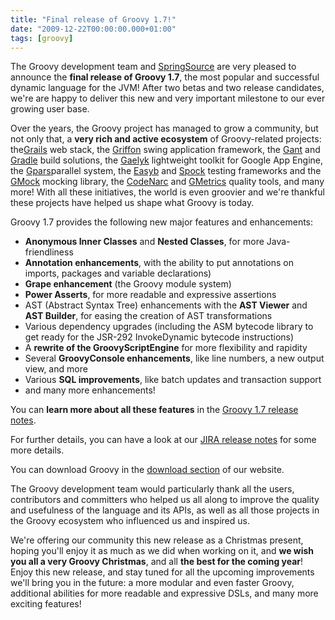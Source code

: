 ```yaml
---
title: "Final release of Groovy 1.7!"
date: "2009-12-22T00:00:00.000+01:00"
tags: [groovy]
---
```


The Groovy development team and [SpringSource](http://www.springsource.com/) are very pleased to announce the **final release of Groovy 1.7**, the most popular and successful dynamic language for the JVM! After two betas and two release candidates, we're are happy to deliver this new and very important milestone to our ever growing user base.

Over the years, the Groovy project has managed to grow a community, but not only that, a **very rich and active ecosystem** of Groovy-related projects: the[Grails](http://grails.org/) web stack, the [Griffon](http://griffon.codehaus.org/) swing application framework, the [Gant](http://gant.codehaus.org/) and [Gradle](http://gradle.org/) build solutions, the [Gaelyk](http://gaelyk.appspot.com/) lightweight toolkit for Google App Engine, the [Gpars](http://gpars.codehaus.org/)parallel system, the [Easyb](http://easyb.org/) and [Spock](http://www.spockframework.org/) testing frameworks and the [GMock](http://gmock.org/) mocking library, the [CodeNarc](http://codenarc.sourceforge.net/) and [GMetrics](http://gmetrics.sourceforge.net/) quality tools, and many more! With all these initiatives, the world is even groovier and we're thankful these projects have helped us shape what Groovy is today.

Groovy 1.7 provides the following new major features and enhancements:

*   **Anonymous Inner Classes** and **Nested Classes**, for more Java-friendliness
*   **Annotation enhancements**, with the ability to put annotations on imports, packages and variable declarations)
*   **Grape enhancement** (the Groovy module system)
*   **Power Asserts**, for more readable and expressive assertions
*   AST (Abstract Syntax Tree) enhancements with the **AST Viewer** and **AST Builder**, for easing the creation of AST transformations
*   Various dependency upgrades (including the ASM bytecode library to get ready for the JSR-292 InvokeDynamic bytecode instructions)
*   A **rewrite of the GroovyScriptEngine** for more flexibility and rapidity
*   Several **GroovyConsole enhancements**, like line numbers, a new output view, and more
*   Various **SQL improvements**, like batch updates and transaction support
*   and many more enhancements!

You can **learn more about all these features** in the [Groovy 1.7 release notes](http://docs.codehaus.org/display/GROOVY/Groovy+1.7+release+notes).

For further details, you can have a look at our [JIRA release notes](http://jira.codehaus.org/sr/jira.issueviews:searchrequest-printable/temp/SearchRequest.html?jqlQuery=project+%3D+GROOVY+AND+fixVersion+in+%28%221.7.0%22%2C+%221.7-rc-2%22%2C+%221.7-rc-1%22%2C+%221.7-beta-2%22%2C+%221.7-beta-1%22%29+AND+status+in+%28Resolved%2C+Closed%29+ORDER+BY+priority+DESC&tempMax=1000) for some more details.

You can download Groovy in the [download section](http://groovy.codehaus.org/Download) of our website.

The Groovy development team would particularly thank all the users, contributors and committers who helped us all along to improve the quality and usefulness of the language and its APIs, as well as all those projects in the Groovy ecosystem who influenced us and inspired us.

We're offering our community this new release as a Christmas present, hoping you'll enjoy it as much as we did when working on it, and **we wish you all a very Groovy Christmas**, and all **the best for the coming year**!  
Enjoy this new release, and stay tuned for all the upcoming improvements we'll bring you in the future: a more modular and even faster Groovy, additional abilities for more readable and expressive DSLs, and many more exciting features!